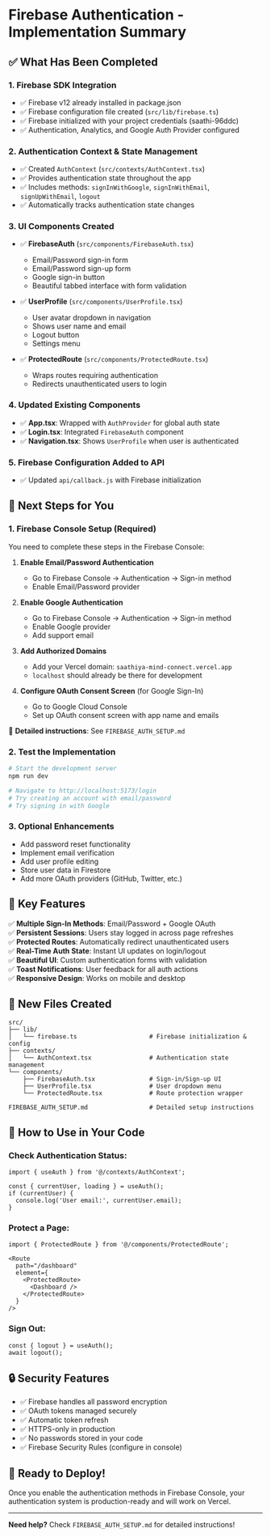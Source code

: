 # Firebase Authentication - Implementation Summary

## ✅ What Has Been Completed

### 1. Firebase SDK Integration
- ✅ Firebase v12 already installed in package.json
- ✅ Firebase configuration file created (`src/lib/firebase.ts`)
- ✅ Firebase initialized with your project credentials (saathi-96ddc)
- ✅ Authentication, Analytics, and Google Auth Provider configured

### 2. Authentication Context & State Management
- ✅ Created `AuthContext` (`src/contexts/AuthContext.tsx`)
- ✅ Provides authentication state throughout the app
- ✅ Includes methods: `signInWithGoogle`, `signInWithEmail`, `signUpWithEmail`, `logout`
- ✅ Automatically tracks authentication state changes

### 3. UI Components Created
- ✅ **FirebaseAuth** (`src/components/FirebaseAuth.tsx`)
  - Email/Password sign-in form
  - Email/Password sign-up form
  - Google sign-in button
  - Beautiful tabbed interface with form validation
  
- ✅ **UserProfile** (`src/components/UserProfile.tsx`)
  - User avatar dropdown in navigation
  - Shows user name and email
  - Logout button
  - Settings menu
  
- ✅ **ProtectedRoute** (`src/components/ProtectedRoute.tsx`)
  - Wraps routes requiring authentication
  - Redirects unauthenticated users to login

### 4. Updated Existing Components
- ✅ **App.tsx**: Wrapped with `AuthProvider` for global auth state
- ✅ **Login.tsx**: Integrated `FirebaseAuth` component
- ✅ **Navigation.tsx**: Shows `UserProfile` when user is authenticated

### 5. Firebase Configuration Added to API
- ✅ Updated `api/callback.js` with Firebase initialization

## 🎯 Next Steps for You

### 1. Firebase Console Setup (Required)
You need to complete these steps in the Firebase Console:

1. **Enable Email/Password Authentication**
   - Go to Firebase Console → Authentication → Sign-in method
   - Enable Email/Password provider
   
2. **Enable Google Authentication**
   - Go to Firebase Console → Authentication → Sign-in method
   - Enable Google provider
   - Add support email

3. **Add Authorized Domains**
   - Add your Vercel domain: `saathiya-mind-connect.vercel.app`
   - `localhost` should already be there for development

4. **Configure OAuth Consent Screen** (for Google Sign-In)
   - Go to Google Cloud Console
   - Set up OAuth consent screen with app name and emails

📖 **Detailed instructions**: See `FIREBASE_AUTH_SETUP.md`

### 2. Test the Implementation

```bash
# Start the development server
npm run dev

# Navigate to http://localhost:5173/login
# Try creating an account with email/password
# Try signing in with Google
```

### 3. Optional Enhancements
- Add password reset functionality
- Implement email verification
- Add user profile editing
- Store user data in Firestore
- Add more OAuth providers (GitHub, Twitter, etc.)

## 🔑 Key Features

✅ **Multiple Sign-In Methods**: Email/Password + Google OAuth  
✅ **Persistent Sessions**: Users stay logged in across page refreshes  
✅ **Protected Routes**: Automatically redirect unauthenticated users  
✅ **Real-Time Auth State**: Instant UI updates on login/logout  
✅ **Beautiful UI**: Custom authentication forms with validation  
✅ **Toast Notifications**: User feedback for all auth actions  
✅ **Responsive Design**: Works on mobile and desktop  

## 📁 New Files Created

```
src/
├── lib/
│   └── firebase.ts                    # Firebase initialization & config
├── contexts/
│   └── AuthContext.tsx                # Authentication state management
└── components/
    ├── FirebaseAuth.tsx               # Sign-in/Sign-up UI
    ├── UserProfile.tsx                # User dropdown menu
    └── ProtectedRoute.tsx             # Route protection wrapper

FIREBASE_AUTH_SETUP.md                 # Detailed setup instructions
```

## 🎨 How to Use in Your Code

### Check Authentication Status:
```tsx
import { useAuth } from '@/contexts/AuthContext';

const { currentUser, loading } = useAuth();
if (currentUser) {
  console.log('User email:', currentUser.email);
}
```

### Protect a Page:
```tsx
import { ProtectedRoute } from '@/components/ProtectedRoute';

<Route 
  path="/dashboard" 
  element={
    <ProtectedRoute>
      <Dashboard />
    </ProtectedRoute>
  } 
/>
```

### Sign Out:
```tsx
const { logout } = useAuth();
await logout();
```

## 🔒 Security Features

- ✅ Firebase handles all password encryption
- ✅ OAuth tokens managed securely
- ✅ Automatic token refresh
- ✅ HTTPS-only in production
- ✅ No passwords stored in your code
- ✅ Firebase Security Rules (configure in console)

## 🚀 Ready to Deploy!

Once you enable the authentication methods in Firebase Console, your authentication system is production-ready and will work on Vercel.

---

**Need help?** Check `FIREBASE_AUTH_SETUP.md` for detailed instructions!
